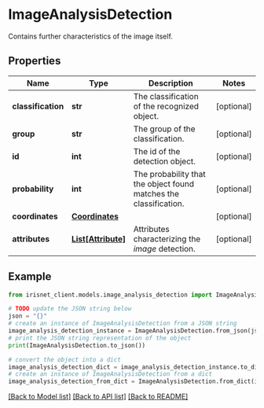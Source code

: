 # ImageAnalysisDetection

Contains further characteristics of the image itself.

## Properties

Name | Type | Description | Notes
------------ | ------------- | ------------- | -------------
**classification** | **str** | The classification of the recognized object. | [optional] 
**group** | **str** | The group of the classification. | [optional] 
**id** | **int** | The id of the detection object. | [optional] 
**probability** | **int** | The probability that the object found matches the classification. | [optional] 
**coordinates** | [**Coordinates**](Coordinates.md) |  | [optional] 
**attributes** | [**List[Attribute]**](Attribute.md) | Attributes characterizing the _image_ detection. | [optional] 

## Example

```python
from irisnet_client.models.image_analysis_detection import ImageAnalysisDetection

# TODO update the JSON string below
json = "{}"
# create an instance of ImageAnalysisDetection from a JSON string
image_analysis_detection_instance = ImageAnalysisDetection.from_json(json)
# print the JSON string representation of the object
print(ImageAnalysisDetection.to_json())

# convert the object into a dict
image_analysis_detection_dict = image_analysis_detection_instance.to_dict()
# create an instance of ImageAnalysisDetection from a dict
image_analysis_detection_from_dict = ImageAnalysisDetection.from_dict(image_analysis_detection_dict)
```
[[Back to Model list]](../README.md#documentation-for-models) [[Back to API list]](../README.md#documentation-for-api-endpoints) [[Back to README]](../README.md)


